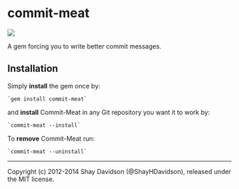 commit-meat
===========

![](http://i.imgur.com/ouptGNQ.png?1?7479)

A gem forcing you to write better commit messages.

## Installation

Simply __install__ the gem once by:

    `gem install commit-meat`

and __install__ Commit-Meat in any Git repository you want it to work by:

    `commit-meat --install`

To __remove__ Commit-Meat run:

    `commit-meat --uninstall`

---
Copyright (c) 2012-2014 Shay Davidson (@ShayHDavidson), released under the MIT license.